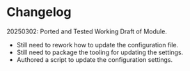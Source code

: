 # Changelog

<!-- <START NEW CHANGELOG ENTRY> -->
20250302: Ported and Tested Working Draft of Module.
  - Still need to rework how to update the configuration file.
  - Still need to package the tooling for updating the settings. 
  - Authored a script to update the configuration settings.

<!-- <END NEW CHANGELOG ENTRY> -->
